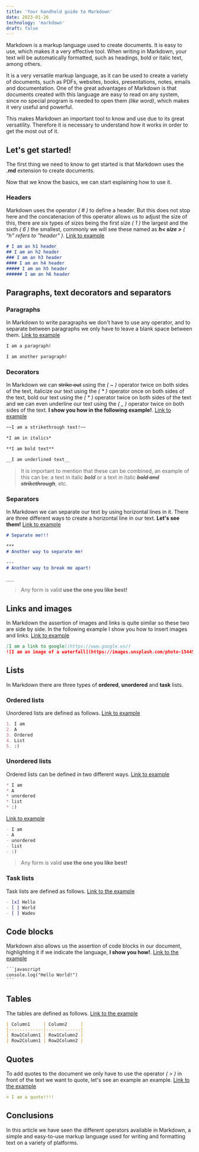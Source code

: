 ```yaml
---
title: 'Your handheld guide to Markdown'
date: 2023-01-26
technology: 'markdown'
draft: false
---
```


Markdown is a markup language used to create documents. It is easy to use, which makes it a very effective tool. When writing in Markdown, your text will be automatically formatted, such as headings, bold or italic text, among others.

It is a very versatile markup language, as it can be used to create a variety of documents, such as PDFs, websites, books, presentations, notes, emails and documentation. One of the great advantages of Markdown is that documents created with this language are easy to read on any system, since no special program is needed to open them *(like word)*, which makes it very useful and powerful.

This makes Markdown an important tool to know and use due to its great versatility. Therefore it is necessary to understand how it works in order to get the most out of it.

## **Let's get started!**

The first thing we need to know to get started is that Markdown uses the **.md** extension to create documents.

Now that we know the basics, we can start explaining how to use it.

### Headers

Markdown uses the operator *( # )* to define a header. But this does not stop here and the concatenacion of this operator allows us to adjust the size of this, there are six types of sizes being the first size *( 1 )* the largest and the sixth *( 6 )* the smallest, commonly we will see these named as ***h< size >*** *( "h" refers to "header" )*. [Link to example](https://www.digitalocean.com/community/markdown?md=%23+I+am+an+h1+header%0A%23%23+I+am+an+h2+header%0A%23%23%23+I+am+an+h3+header%0A%23%23%23%23+I+am+an+h4+header%0A%23%23%23%23%23+I+am+an+h5+header%0A%23%23%23%23%23%23+I+am+an+h6+header)

```markdown
# I am an h1 header
## I am an h2 header
### I am an h3 header
#### I am an h4 header
##### I am an h5 header
###### I am an h6 header
```

## Paragraphs, text decorators and separators

### Paragraphs

In Markdown to write paragraphs we don't have to use any operator, and to separate between paragraphs we only have to leave a blank space between them. [Link to example](https://www.digitalocean.com/community/markdown?md=I+am+a+paragraph%21%0A%0AI+am+another+paragraph%21)

```markdown
I am a paragraph!

I am another paragraph!

```
### Decorators

In Markdown we can ~~strike out~~ using the *( ~ )* operator twice on both sides of the text, italicize our text using the *( * )* operator once on both sides of the text, bold our text using the *( * )* operator twice on both sides of the text and we can even underline our text using the *( _ )* operator twice on both sides of the text. **I show you how in the following example!**. [Link to example](https://www.digitalocean.com/community/markdown?md=%7E%7EI+am+a+strikethrough+text%21%7E%7E%0A%0A*I+am+in+italics*%0A%0A**I+am+bold+text**%0A%0A__I+am+underlined+text__)

```markdown
~~I am a strikethrough text!~~

*I am in italics*

**I am bold text**

__I am underlined text__


```

> It is important to mention that these can be combined, an example of this can be: a text in italic ***bold*** or a text in italic ~~***bold and strikethrough***~~, etc.

### Separators

In Markdown we can separate our text by using horizontal lines in it. There are three different ways to create a horizontal line in our text. **Let's see them!** [Link to example](https://www.digitalocean.com/community/markdown?md=%23+Separate+me%21%21%21%0A%0A***%0A%23+Another+way+to+separate+me%21%0A%0A---%0A%23+Another+way+to+break+me+apart%21%0A%0A___)

```markdown
# Separate me!!!

***
# Another way to separate me!

---
# Another way to break me apart!

___
```

> Any form is valid **use the one you like best!**

## Links and images

In Markdown the assertion of images and links is quite similar so these two are side by side. In the following example I show you how to insert images and links. [Link to example](https://www.digitalocean.com/community/markdown?md=%5BI+am+a+link+to+google%5D%28https%3A%2F%2Fwww.google.es%2F%29%0A%21%5BI+am+an+image+of+a+waterfall%5D%28https%3A%2F%2Fimages.unsplash.com%2Fphoto-1544519954-6aeb4816f0ab%3Fixlib%3Drb-4.0.3%26ixid%3DMnwxMjA3fDB8MHxwaG90by1wYWdlfHx8fGVufDB8fHx8%26auto%3Dformat%26fit%3Dcrop%26w%3D1974%26q%3D80%29)

```markdown
[I am a link to google](https://www.google.es/)
![I am an image of a waterfall](https://images.unsplash.com/photo-1544519954-6aeb4816f0ab?ixlib=rb-4.0.3&ixid=MnwxMjA3fDB8MHxwaG90by1wYWdlfHx8fGVufDB8fHx8&auto=format&fit=crop&w=1974&q=80)

```

## Lists

In Markdown there are three types of **ordered**, **unordered** and **task** lists.

### Ordered lists

Unordered lists are defined as follows. [Link to example](https://www.digitalocean.com/community/markdown?md=1.+I+am%0A2.+A%0A3.+List%0A4.+Ordered%0A5.+%3A%29)

```markdown
1. I am
2. A
3. Ordered
4. List
5. :)
```

### Unordered lists

Ordered lists can be defined in two different ways. [Link to example](https://www.digitalocean.com/community/markdown?md=*+I+am%0A*+A%0A*+unordered%0A*+list%0A*+%3A%29)

```markdown
* I am
* A
* unordered
* list
* :)
```
[Link to example](https://www.digitalocean.com/community/markdown?md=-+I+am%0A-+A%0A-+unordered%0A-+list%0A-+%3A%29)

```markdown
- I am
- A
- unordered
- list
- :)
```

> Any form is valid **use the one you like best!**

### Task lists

Task lists are defined as follows. [Link to the example](https://www.digitalocean.com/community/markdown?md=-+%5Bx%5D+Hello%0A-+%5B+%5D+World%0A-+%5B+%5D+Wadev)

```markdown
- [x] Hello
- [ ] World
- [ ] Wadev
```

## Code blocks

Markdown also allows us the assertion of code blocks in our document, highlighting it if we indicate the language, **I show you how!**. [Link to the example](https://www.digitalocean.com/community/markdown?md=%60%60%60+javascript%0Aconsole.log%28%22Hello+world%21%22%29%0A%60%60%60)

```markdown
´´´javascript
console.log("Hello World!")
´´´
```

## Tables

The tables are defined as follows. [Link to the example](https://www.digitalocean.com/community/markdown?md=%7C+Column1+++++%7C+Column2+++++%7C%0A%7C-------------%7C-------------%7C%0A%7C+Row1Column1+%7C+Row1Column2+%7C%0A%7C+Row2Column1+%7C+Row2Column2+%7C)

```markdown
| Column1     | Column2     |
|-------------|-------------|
| Row1Column1 | Row1Column2 |
| Row2Column1 | Row2Column2 |
```

## Quotes

To add quotes to the document we only have to use the operator *( > )* in front of the text we want to quote, let's see an example 
an example. [Link to the example](https://www.digitalocean.com/community/markdown?md=%3E+I+am+a+quote%21%21%21%21)

```markdown
> I am a quote!!!!
```

## Conclusions

In this article we have seen the different operators available in Markdown, a simple and easy-to-use markup language used for writing and formatting text on a variety of platforms.
